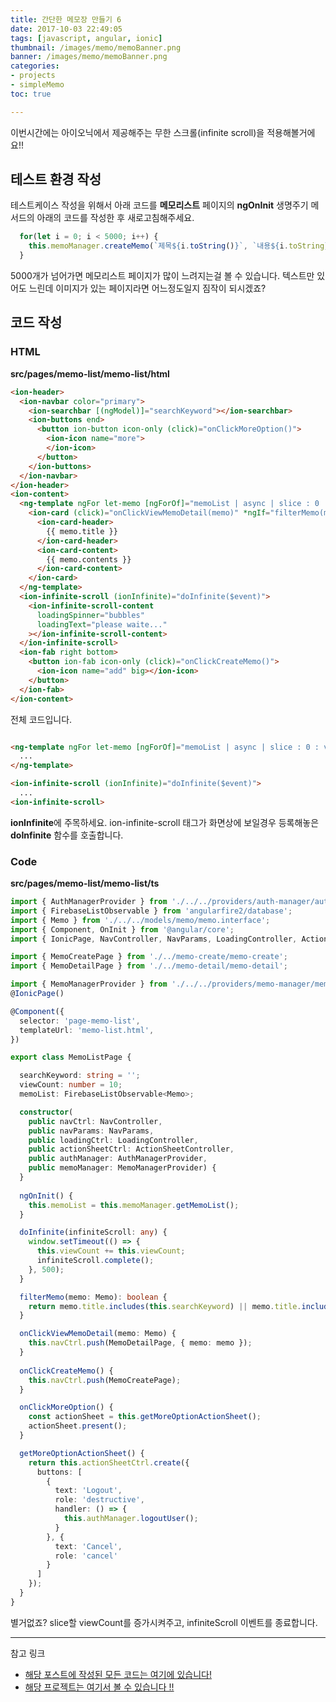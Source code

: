 ```yaml
---
title: 간단한 메모장 만들기 6
date: 2017-10-03 22:49:05
tags: [javascript, angular, ionic]
thumbnail: /images/memo/memoBanner.png
banner: /images/memo/memoBanner.png
categories:
- projects
- simpleMemo
toc: true

---
```


이번시간에는 아이오닉에서 제공해주는 무한 스크롤(infinite scroll)을 적용해볼거에요!!

## 테스트 환경 작성

테스트케이스 작성을 위해서 아래 코드를 **메모리스트** 페이지의 **ngOnInit** 생명주기 메서드의 아래의 코드를 작성한 후 새로고침해주세요.

```typescript
  for(let i = 0; i < 5000; i++) {
    this.memoManager.createMemo(`제목${i.toString()}`, `내용${i.toString}`);
  }
```

5000개가 넘어가면 메모리스트 페이지가 많이 느려지는걸 볼 수 있습니다.
텍스트만 있어도 느린데 이미지가 있는 페이지라면 어느정도일지 짐작이 되시겠죠?

<!-- more -->

## 코드 작성

### HTML
**src/pages/memo-list/memo-list/html**
```html
<ion-header>
  <ion-navbar color="primary">
    <ion-searchbar [(ngModel)]="searchKeyword"></ion-searchbar>
    <ion-buttons end>
      <button ion-button icon-only (click)="onClickMoreOption()">
        <ion-icon name="more">
        </ion-icon>
      </button>
    </ion-buttons>
  </ion-navbar>
</ion-header>
<ion-content>
  <ng-template ngFor let-memo [ngForOf]="memoList | async | slice : 0 : viewCount" let-i="index">
    <ion-card (click)="onClickViewMemoDetail(memo)" *ngIf="filterMemo(memo)">
      <ion-card-header>
        {{ memo.title }}
      </ion-card-header>
      <ion-card-content>
        {{ memo.contents }}
      </ion-card-content>
    </ion-card>
  </ng-template>
  <ion-infinite-scroll (ionInfinite)="doInfinite($event)">
    <ion-infinite-scroll-content
      loadingSpinner="bubbles"
      loadingText="please waite..."
    ></ion-infinite-scroll-content>
  </ion-infinite-scroll>
  <ion-fab right bottom>
    <button ion-fab icon-only (click)="onClickCreateMemo()">
      <ion-icon name="add" big></ion-icon>
    </button>
  </ion-fab>
</ion-content>
```

전체 코드입니다.

```html

<ng-template ngFor let-memo [ngForOf]="memoList | async | slice : 0 : viewCount" let-i="index">
  ...
</ng-template>

<ion-infinite-scroll (ionInfinite)="doInfinite($event)">
  ...
<ion-infinite-scroll>
```

**ionInfinite**에 주목하세요. ion-infinite-scroll 태그가 화면상에 보일경우 등록해놓은 **doInfinite** 함수를 호출합니다.

### Code
**src/pages/memo-list/memo-list/ts**
```typescript
import { AuthManagerProvider } from './../../providers/auth-manager/auth-manager';
import { FirebaseListObservable } from 'angularfire2/database';
import { Memo } from './../../models/memo/memo.interface';
import { Component, OnInit } from '@angular/core';
import { IonicPage, NavController, NavParams, LoadingController, ActionSheetController } from 'ionic-angular';

import { MemoCreatePage } from './../memo-create/memo-create';
import { MemoDetailPage } from './../memo-detail/memo-detail';

import { MemoManagerProvider } from './../../providers/memo-manager/memo-manager';
@IonicPage()

@Component({
  selector: 'page-memo-list',
  templateUrl: 'memo-list.html',
})

export class MemoListPage {

  searchKeyword: string = '';
  viewCount: number = 10;
  memoList: FirebaseListObservable<Memo>;

  constructor(
    public navCtrl: NavController,
    public navParams: NavParams,
    public loadingCtrl: LoadingController,
    public actionSheetCtrl: ActionSheetController,
    public authManager: AuthManagerProvider,
    public memoManager: MemoManagerProvider) {
  }
 
  ngOnInit() {
    this.memoList = this.memoManager.getMemoList();
  }

  doInfinite(infiniteScroll: any) {
    window.setTimeout(() => {
      this.viewCount += this.viewCount;
      infiniteScroll.complete();
    }, 500);
  }

  filterMemo(memo: Memo): boolean {
    return memo.title.includes(this.searchKeyword) || memo.title.includes(this.searchKeyword);
  }

  onClickViewMemoDetail(memo: Memo) {
    this.navCtrl.push(MemoDetailPage, { memo: memo });
  }
  
  onClickCreateMemo() {
    this.navCtrl.push(MemoCreatePage);
  }

  onClickMoreOption() {
    const actionSheet = this.getMoreOptionActionSheet();
    actionSheet.present();
  }

  getMoreOptionActionSheet() {
    return this.actionSheetCtrl.create({
      buttons: [
        {
          text: 'Logout',
          role: 'destructive',
          handler: () => {
            this.authManager.logoutUser();
          }
        }, {
          text: 'Cancel',
          role: 'cancel'
        }
      ]
    });
  }
}
```

별거없죠? slice할 viewCount를 증가시켜주고, infiniteScroll 이벤트를 종료합니다.

---

참고 링크
- [해당 포스트에 작성된 모든 코드는 여기에 있습니다!](https://github.com/ddalpange/simple-memo)
- [해당 프로젝트는 여기서 볼 수 있습니다 !!](https://memo-28314.firebaseapp.com)
